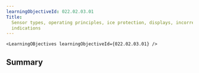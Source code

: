 ```yaml
---
learningObjectiveId: 022.02.03.01
Title:
  Sensor types, operating principles, ice protection, displays, incorrect
  indications
---
```


```tsx eval
<LearningOBjectives learningObjectiveId={022.02.03.01} />
```

## Summary
